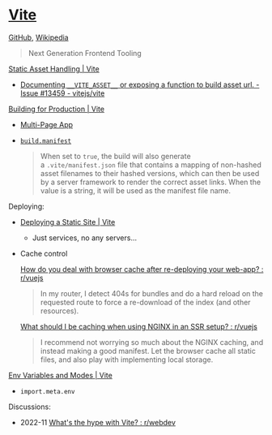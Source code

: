 # [Vite](https://vitejs.dev/)
[GitHub](https://github.com/vitejs/vite), [Wikipedia](https://en.wikipedia.org/wiki/Vite_(software))

> Next Generation Frontend Tooling

[Static Asset Handling | Vite](https://vite.dev/guide/assets.html)
- [Documenting `__VITE_ASSET__` or exposing a function to build asset url. - Issue #13459 - vitejs/vite](https://github.com/vitejs/vite/issues/13459)

[Building for Production | Vite](https://vite.dev/guide/build.html)
- [Multi-Page App](https://vite.dev/guide/build.html#multi-page-app)
- [`build.manifest`](https://vite.dev/config/build-options.html#build-manifest)

  > When set to `true`, the build will also generate a `.vite/manifest.json` file that contains a mapping of non-hashed asset filenames to their hashed versions, which can then be used by a server framework to render the correct asset links. When the value is a string, it will be used as the manifest file name.

Deploying:
- [Deploying a Static Site | Vite](https://vite.dev/guide/static-deploy)
  - Just services, no any servers...
- Cache control
  
  [How do you deal with browser cache after re-deploying your web-app? : r/vuejs](https://www.reddit.com/r/vuejs/comments/dbdmtk/how_do_you_deal_with_browser_cache_after/)
  > In my router, I detect 404s for bundles and do a hard reload on the requested route to force a re-download of the index (and other resources).

  [What should I be caching when using NGINX in an SSR setup? : r/vuejs](https://www.reddit.com/r/vuejs/comments/9y1pj4/what_should_i_be_caching_when_using_nginx_in_an/)
  > I recommend not worrying so much about the NGINX caching, and instead making a good manifest. Let the browser cache all static files, and also play with implementing local storage.

[Env Variables and Modes | Vite](https://vite.dev/guide/env-and-mode)
- `import.meta.env`

Discussions:
- 2022-11 [What's the hype with Vite? : r/webdev](https://www.reddit.com/r/webdev/comments/z4rbe4/whats_the_hype_with_vite/)